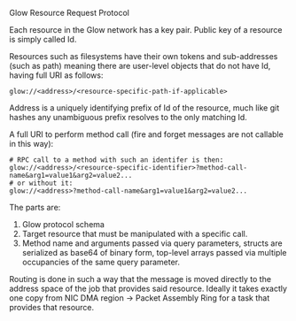 
Glow Resource Request Protocol

Each resource in the Glow network has a key pair. Public key of a resource is simply called Id.

Resources such as filesystems have their own tokens and sub-addresses (such as path)
meaning there are user-level objects that do not have Id, having full URI as follows:
``` 
glow://<address>/<resource-specific-path-if-applicable>
```

Address is a uniquely identifying prefix of Id of the resource, much like git hashes any 
unambiguous prefix resolves to the only matching Id.

A full URI to perform method call (fire and forget messages are not callable in this way): 
```
# RPC call to a method with such an identifer is then:
glow://<address>/<resource-specific-identifier>?method-call-name&arg1=value1&arg2=value2...
# or without it:
glow://<address>?method-call-name&arg1=value1&arg2=value2...
```
The parts are:
1. Glow protocol schema
2. Target resource that must be manipulated with a specific call.
3. Method name and arguments passed via query parameters, structs are serialized as base64 of binary form, 
top-level arrays passed via multiple occupancies of the same query parameter.

Routing is done in such a way that the message is moved directly to the address space 
of the job that provides said resource.
Ideally it takes exactly one copy from NIC DMA region -> Packet Assembly Ring for a task
that provides that resource.
